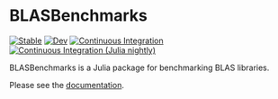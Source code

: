 # BLASBenchmarks

[![Stable](https://img.shields.io/badge/docs-stable-blue.svg)](https://chriselrod.github.io/BLASBenchmarks.jl/stable)
[![Dev](https://img.shields.io/badge/docs-dev-blue.svg)](https://chriselrod.github.io/BLASBenchmarks.jl/dev)
[![Continuous Integration](https://github.com/chriselrod/BLASBenchmarks.jl/workflows/CI/badge.svg)](https://github.com/chriselrod/BLASBenchmarks.jl/actions)
[![Continuous Integration (Julia nightly)](https://github.com/chriselrod/BLASBenchmarks.jl/workflows/CI%20(Julia%20nightly)/badge.svg)](https://github.com/chriselrod/BLASBenchmarks.jl/actions?query=workflow%3A%22CI+%28Julia+nightly%29%22)

BLASBenchmarks is a Julia package for benchmarking BLAS libraries.

Please see the
[documentation](https://chriselrod.github.io/BLASBenchmarks.jl/stable).

